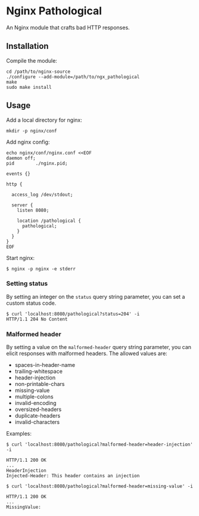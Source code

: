 # Nginx Pathological

An Nginx module that crafts bad HTTP responses.

## Installation

Compile the module:

```
cd /path/to/nginx-source
./configure --add-module=/path/to/ngx_pathological
make
sudo make install
```

## Usage

Add a local directory for nginx:

```
mkdir -p nginx/conf
```

Add nginx config:

```
echo nginx/conf/nginx.conf <<EOF
daemon off;
pid        ./nginx.pid;

events {}

http {

  access_log /dev/stdout;

  server {
    listen 8080;

    location /pathological {
      pathological;
    }
  }
}
EOF
```

Start nginx:

```
$ nginx -p nginx -e stderr
```

### Setting status

By setting an integer on the `status` query string parameter, you can set a custom status code.

```
$ curl 'localhost:8080/pathological?status=204' -i
HTTP/1.1 204 No Content
```

### Malformed header

By setting a value on the `malformed-header` query string parameter, you can elicit responses with malformed headers. The allowed values are:

- spaces-in-header-name
- trailing-whitespace
- header-injection
- non-printable-chars
- missing-value
- multiple-colons
- invalid-encoding
- oversized-headers
- duplicate-headers
- invalid-characters

Examples:

```
$ curl 'localhost:8080/pathological?malformed-header=header-injection' -i

HTTP/1.1 200 OK
...
HeaderInjection
Injected-Header: This header contains an injection
```

```
$ curl 'localhost:8080/pathological?malformed-header=missing-value' -i

HTTP/1.1 200 OK
...
MissingValue:
```

